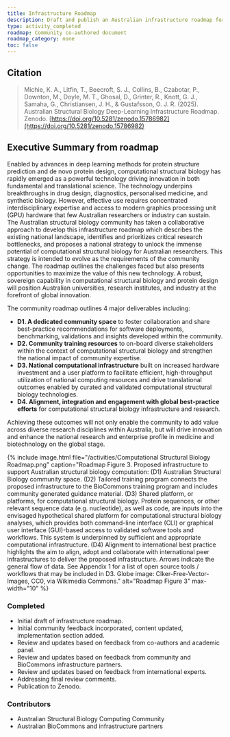 ```yaml
---
title: Infrastructure Roadmap
description: Draft and publish an Australian infrastructure roadmap for addressing computational challenges facing structural biology.
type: activity_completed
roadmap: Community co-authored document
roadmap_category: none
toc: false
---
```


## Citation

> Michie, K. A., Litfin, T., Beecroft, S. J., Collins, B., Czabotar, P., Downton, M., Doyle, M. T., Ghosal, D., Grinter, R., Knott, G. J., Samaha, G., Christiansen, J. H., & Gustafsson, O. J. R. (2025). Australian Structural Biology Deep-Learning Infrastructure Roadmap. Zenodo. [https://doi.org/10.5281/zenodo.15786982](https://doi.org/10.5281/zenodo.15786982)


## Executive Summary from roadmap

Enabled by advances in deep learning methods for protein structure prediction and de novo protein
design, computational structural biology has rapidly emerged as a powerful technology driving innovation
in both fundamental and translational science. The technology underpins breakthroughs in drug design,
diagnostics, personalised medicine, and synthetic biology. However, effective use requires concentrated
interdisciplinary expertise and access to modern graphics processing unit (GPU) hardware that few
Australian researchers or industry can sustain.
The Australian structural biology community has taken a collaborative approach to develop this
infrastructure roadmap which describes the existing national landscape, identifies and prioritizes critical
research bottlenecks, and proposes a national strategy to unlock the immense potential of computational
structural biology for Australian researchers. This strategy is intended to evolve as the requirements of
the community change. The roadmap outlines the challenges faced but also presents opportunities to
maximize the value of this new technology. A robust, sovereign capability in computational structural
biology and protein design will position Australian universities, research institutes, and industry at the
forefront of global innovation.

The community roadmap outlines 4 major deliverables including:

- **D1. A dedicated community space** to foster collaboration and share best-practice
recommendations for software deployments, benchmarking, validations and insights developed
within the community.
- **D2. Community training resources** to on-board diverse stakeholders within the context of
computational structural biology and strengthen the national impact of community expertise.
- **D3. National computational infrastructure** built on increased hardware investment and a
user platform to facilitate efficient, high-throughput utilization of national computing resources
and drive translational outcomes enabled by curated and validated computational structural
biology technologies.
- **D4. Alignment, integration and engagement with global best-practice efforts** for
computational structural biology infrastructure and research.

Achieving these outcomes will not only enable the community to add value across diverse research
disciplines within Australia, but will drive innovation and enhance the national research and enterprise
profile in medicine and biotechnology on the global stage.


{% include image.html file="/activities/Computational Structural Biology Roadmap.png" caption="Roadmap Figure 3. Proposed infrastructure to support Australian structural biology computation: (D1) Australian Structural
Biology community space. (D2) Tailored training program connects the proposed infrastructure to the
BioCommons training program and includes community generated guidance material. (D3) Shared platform, or
platforms, for computational structural biology. Protein sequences, or other relevant sequence data (e.g.
nucleotide), as well as code, are inputs into the envisaged hypothetical shared platform for computational
structural biology analyses, which provides both command-line interface (CLI) or graphical user interface
(GUI)-based access to validated software tools and workflows. This system is underpinned by sufficient and
appropriate computational infrastructure. (D4) Alignment to international best practice highlights the aim to align,
adopt and collaborate with international peer infrastructures to deliver the proposed infrastructure. Arrows
indicate the general flow of data. See Appendix 1 for a list of open source tools / workflows that may be
included in D3. Globe image: Clker-Free-Vector-Images, CC0, via Wikimedia Commons." alt="Roadmap Figure 3" max-width="10" %}


### Completed

- Initial draft of infrastructure roadmap.
- Initial community feedback incorporated, content updated, implementation section added.
- Review and updates based on feedback from co-authors and academic panel.
- Review and updates based on feedback from community and BioCommons infrastructure partners.
- Review and updates based on feedback from international experts.
- Addressing final review comments.
- Publication to Zenodo.


### Contributors

- Australian Structural Biology Computing Community
- Australian BioCommons and infrastructure partners